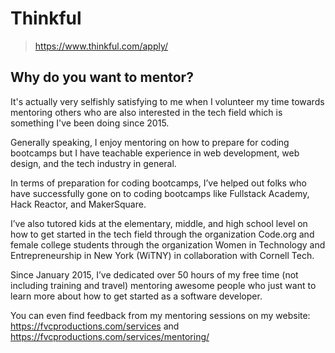 # Thinkful

> https://www.thinkful.com/apply/

## Why do you want to mentor?

It's actually very selfishly satisfying to me when I volunteer my time towards mentoring others who are also interested in the tech field which is something I've been doing since 2015.

Generally speaking, I enjoy mentoring on how to prepare for coding bootcamps but I have teachable experience in web development, web design, and the tech industry in general.

In terms of preparation for coding bootcamps, I’ve helped out folks who have successfully gone on to coding bootcamps like Fullstack Academy, Hack Reactor, and MakerSquare.

I’ve also tutored kids at the elementary, middle, and high school level on how to get started in the tech field through the organization Code.org and female college students through the organization Women in Technology and Entrepreneurship in New York (WiTNY) in collaboration with Cornell Tech.

Since January 2015, I’ve dedicated over 50 hours of my free time (not including training and travel) mentoring awesome people who just want to learn more about how to get started as a software developer.

You can even find feedback from my mentoring sessions on my website: https://fvcproductions.com/services and https://fvcproductions.com/services/mentoring/
